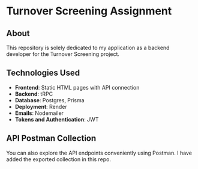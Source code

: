 # Turnover Screening Assignment

## About
This repository is solely dedicated to my application as a backend developer for the Turnover Screening project.

## Technologies Used
- **Frontend**: Static HTML pages with API connection
- **Backend**: tRPC
- **Database**: Postgres, Prisma
- **Deployment**: Render
- **Emails**: Nodemailer
- **Tokens and Authentication**: JWT

## API Postman Collection
You can also explore the API endpoints conveniently using Postman. I have added the exported collection in this repo.


